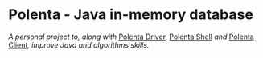 # Polenta - Java in-memory database 

<p><i>A personal project to, along with</i> <a href="https://github.com/pmbr/polentadriver">Polenta Driver</a>, <a href="https://github.com/pmbr/polentashell">Polenta Shell</a> <i>and</i> <a href="https://github.com/pmbr/polentaclient">Polenta Client</a><i>, improve Java and algorithms skills.</i>
